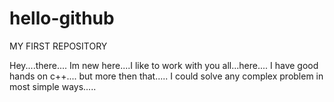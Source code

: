 # hello-github
MY FIRST REPOSITORY

Hey....there....
Im new here....I like to work with you all...here....
I have good hands on c++....
but more then that.....
I could solve any complex problem in most simple ways.....
